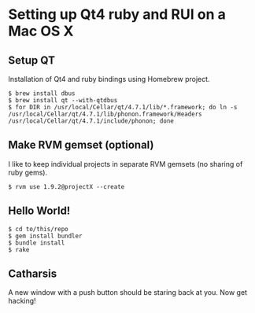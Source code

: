 
Setting up Qt4 ruby and RUI on a Mac OS X
============================

Setup QT
--------

Installation of Qt4 and ruby bindings using Homebrew project.

	$ brew install dbus
	$ brew install qt --with-qtdbus
	$ for DIR in /usr/local/Cellar/qt/4.7.1/lib/*.framework; do ln -s /usr/local/Cellar/qt/4.7.1/lib/phonon.framework/Headers /usr/local/Cellar/qt/4.7.1/include/phonon; done

Make RVM gemset (optional)
-------------------------

I like to keep individual projects in separate RVM gemsets (no sharing of ruby gems).

	$ rvm use 1.9.2@projectX --create

Hello World!
-----------

	$ cd to/this/repo
	$ gem install bundler
	$ bundle install
	$ rake

Catharsis
---------

A new window with a push button should be staring back at you. Now get hacking!
